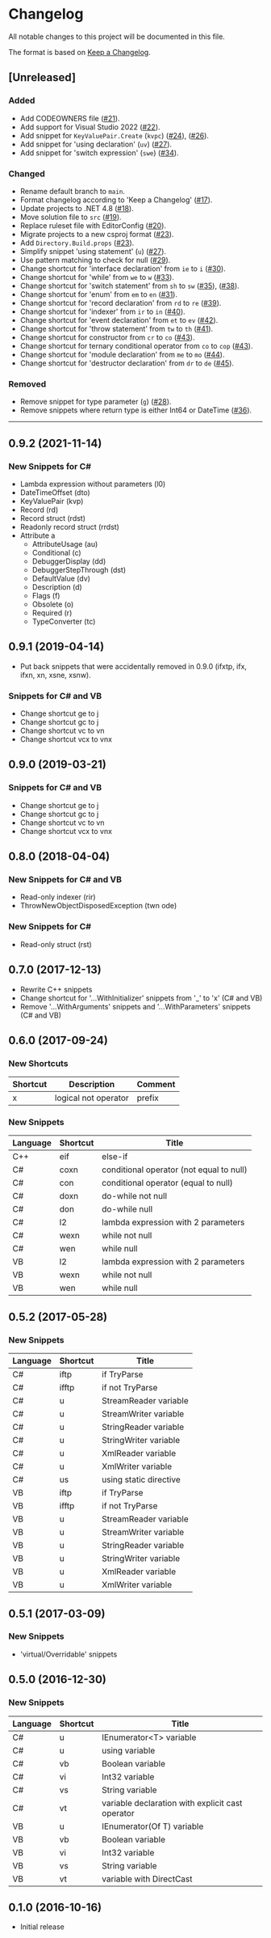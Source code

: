 ﻿# Changelog

All notable changes to this project will be documented in this file.

The format is based on [Keep a Changelog](https://keepachangelog.com/en/1.0.0/).

## [Unreleased]

### Added

- Add CODEOWNERS file ([#21](https://github.com/josefpihrt/snippetica/pull/21)).
- Add support for Visual Studio 2022 ([#22](https://github.com/josefpihrt/snippetica/pull/22)).
- Add snippet for `KeyValuePair.Create` (`kvpc`) ([#24](https://github.com/josefpihrt/snippetica/pull/24)), ([#26](https://github.com/josefpihrt/snippetica/pull/26)).
- Add snippet for 'using declaration' (`uv`) ([#27](https://github.com/josefpihrt/snippetica/pull/27)).
- Add snippet for 'switch expression' (`swe`) ([#34](https://github.com/josefpihrt/roslynator/pull/34)).

### Changed

- Rename default branch to `main`.
- Format changelog according to 'Keep a Changelog' ([#17](https://github.com/josefpihrt/snippetica/pull/17)).
- Update projects to .NET 4.8 ([#18](https://github.com/josefpihrt/snippetica/pull/18)).
- Move solution file to `src` ([#19](https://github.com/josefpihrt/snippetica/pull/19)).
- Replace ruleset file with EditorConfig ([#20](https://github.com/josefpihrt/snippetica/pull/20)).
- Migrate projects to a new csproj format ([#23](https://github.com/josefpihrt/snippetica/pull/23)).
- Add `Directory.Build.props` ([#23](https://github.com/josefpihrt/snippetica/pull/23)).
- Simplify snippet 'using statement' (`u`) ([#27](https://github.com/josefpihrt/snippetica/pull/27)).
- Use pattern matching to check for null ([#29](https://github.com/josefpihrt/snippetica/pull/29)).
- Change shortcut for 'interface declaration' from `ie` to `i` ([#30](https://github.com/josefpihrt/snippetica/pull/30)).
- Change shortcut for 'while' from `we` to `w` ([#33](https://github.com/josefpihrt/snippetica/pull/33)).
- Change shortcut for 'switch statement' from `sh` to `sw` ([#35](https://github.com/josefpihrt/roslynator/pull/35)), ([#38](https://github.com/josefpihrt/roslynator/pull/38)).
- Change shortcut for 'enum' from `em` to `en` ([#31](https://github.com/josefpihrt/roslynator/pull/31)).
- Change shortcut for 'record declaration' from `rd` to `re` ([#39](https://github.com/josefpihrt/snippetica/pull/39)).
- Change shortcut for 'indexer' from `ir` to `in` ([#40](https://github.com/josefpihrt/snippetica/pull/40)).
- Change shortcut for 'event declaration' from `et` to `ev` ([#42](https://github.com/josefpihrt/roslynator/pull/42)).
- Change shortcut for 'throw statement' from `tw` to `th` ([#41](https://github.com/josefpihrt/roslynator/pull/41)).
- Change shortcut for constructor from `cr` to `co` ([#43](https://github.com/josefpihrt/snippetica/pull/43)).
- Change shortcut for ternary conditional operator from `co` to `cop` ([#43](https://github.com/josefpihrt/snippetica/pull/43)).
- Change shortcut for 'module declaration' from `me` to `mo` ([#44](https://github.com/josefpihrt/snippetica/pull/44)).
- Change shortcut for 'destructor declaration' from `dr` to `de` ([#45](https://github.com/josefpihrt/snippetica/pull/45)).

### Removed

- Remove snippet for type parameter (`g`) ([#28](https://github.com/josefpihrt/snippetica/pull/28)).
- Remove snippets where return type is either Int64 or DateTime ([#36](https://github.com/josefpihrt/snippetica/pull/36)).

-----
<!-- Content below does not adhere to 'Keep a Changelog' format -->

## 0.9.2 (2021-11-14)

### New Snippets for C#

* Lambda expression without parameters (l0)
* DateTimeOffset (dto)
* KeyValuePair (kvp)
* Record (rd)
* Record struct (rdst)
* Readonly record struct (rrdst)
* Attribute a
  * AttributeUsage (au)
  * Conditional (c)
  * DebuggerDisplay (dd)
  * DebuggerStepThrough (dst)
  * DefaultValue (dv)
  * Description (d)
  * Flags (f)
  * Obsolete (o)
  * Required (r)
  * TypeConverter (tc)

## 0.9.1 (2019-04-14)

* Put back snippets that were accidentally removed in 0.9.0 (ifxtp, ifx, ifxn, xn, xsne, xsnw).

### Snippets for C# and VB

* Change shortcut ge to j
* Change shortcut gc to j
* Change shortcut vc to vn
* Change shortcut vcx to vnx

## 0.9.0 (2019-03-21)

### Snippets for C# and VB

* Change shortcut ge to j
* Change shortcut gc to j
* Change shortcut vc to vn
* Change shortcut vcx to vnx

## 0.8.0 (2018-04-04)

### New Snippets for C# and VB

* Read-only indexer (rir)
* ThrowNewObjectDisposedException (twn ode)

### New Snippets for C#

* Read-only struct (rst)

## 0.7.0 (2017-12-13)

* Rewrite C++ snippets
* Change shortcut for '...WithInitializer' snippets from '_' to 'x' (C# and VB)
* Remove '...WithArguments' snippets and '...WithParameters' snippets (C# and VB)

## 0.6.0 (2017-09-24)

### New Shortcuts

Shortcut | Description | Comment
-------- | ----------- | -------
x|logical not operator|prefix

### New Snippets

Language | Shortcut | Title
-------- | -------- | -----
C\+\+|eif|else\-if
C\#|coxn|conditional operator \(not equal to null\)
C\#|con|conditional operator \(equal to null\)
C\#|doxn|do\-while not null
C\#|don|do\-while null
C\#|l2|lambda expression with 2 parameters
C\#|wexn|while not null
C\#|wen|while null
VB|l2|lambda expression with 2 parameters
VB|wexn|while not null
VB|wen|while null

## 0.5.2 (2017-05-28)

### New Snippets

Language | Shortcut | Title
-------- | -------- | -----
C\#|iftp|if TryParse
C\#|ifftp|if not TryParse
C\#|u|StreamReader variable
C\#|u|StreamWriter variable
C\#|u|StringReader variable
C\#|u|StringWriter variable
C\#|u|XmlReader variable
C\#|u|XmlWriter variable
C\#|us|using static directive
VB|iftp|if TryParse
VB|ifftp|if not TryParse
VB|u|StreamReader variable
VB|u|StreamWriter variable
VB|u|StringReader variable
VB|u|StringWriter variable
VB|u|XmlReader variable
VB|u|XmlWriter variable

## 0.5.1 (2017-03-09)

### New Snippets

* 'virtual/Overridable' snippets

## 0.5.0 (2016-12-30)

### New Snippets

Language | Shortcut | Title
-------- | -------- | -----
C\#|u|IEnumerator\<T\> variable
C\#|u|using variable
C\#|vb|Boolean variable
C\#|vi|Int32 variable
C\#|vs|String variable
C\#|vt|variable declaration with explicit cast operator
VB|u|IEnumerator\(Of T\) variable
VB|vb|Boolean variable
VB|vi|Int32 variable
VB|vs|String variable
VB|vt|variable with DirectCast

## 0.1.0 (2016-10-16)

* Initial release
